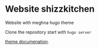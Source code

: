 # Website shizzkitchen

Website with meghna hugo theme 

Clone the repository 
start with `hugo server`

[theme documenation](http://demo.themefisher.com/meghna-hugo/en/blog/installation/).

